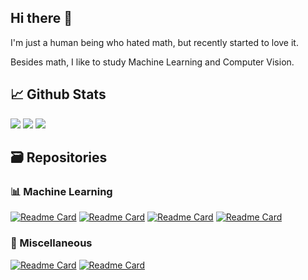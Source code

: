 ## Hi there 👋
I'm just a human being who hated math, but recently started to love it.

Besides math, I like to study Machine Learning and Computer Vision.

## 📈 Github Stats
![](https://github-profile-summary-cards.vercel.app/api/cards/stats?username=ttiagojm&theme=tokyonight) ![](https://github-profile-summary-cards.vercel.app/api/cards/repos-per-language?username=ttiagojm&hide=Html&theme=tokyonight) ![](https://github-profile-summary-cards.vercel.app/api/cards/profile-details?username=ttiagojm&theme=tokyonight)

## 🗃️ Repositories
### 📊 Machine Learning
[![Readme Card](https://github-readme-stats.vercel.app/api/pin/?username=ttiagojm&repo=Ground-Truth-vs-Prediction&theme=tokyonight)](https://github.com/ttiagojm/Ground-Truth-vs-Prediction)
[![Readme Card](https://github-readme-stats.vercel.app/api/pin/?username=ttiagojm&repo=DBN-TF2&theme=tokyonight)](https://github.com/ttiagojm/DBN-TF2)
[![Readme Card](https://github-readme-stats.vercel.app/api/pin/?username=ttiagojm&repo=GP-CNAS&theme=tokyonight)](https://github.com/ttiagojm/GP-CNAS)
[![Readme Card](https://github-readme-stats.vercel.app/api/pin/?username=ttiagojm&repo=GP-CNAS-PyTorch&theme=tokyonight)](https://github.com/ttiagojm/GP-CNAS-PyTorch)

### 🧰 Miscellaneous
[![Readme Card](https://github-readme-stats.vercel.app/api/pin/?username=ttiagojm&repo=Math4Fun&theme=tokyonight)](https://github.com/ttiagojm/Math4Fun)
[![Readme Card](https://github-readme-stats.vercel.app/api/pin/?username=ttiagojm&repo=Estudos-Visao-Computacional&theme=tokyonight)](https://github.com/ttiagojm/Estudos-Visao-Computacional)
